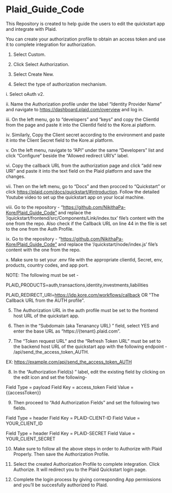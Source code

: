 # Plaid_Guide_Code
This Repository is created to help guide the users to edit the quickstart app and integrate with Plaid.

You can create your authorization profile to obtain an access token and use it to complete integration for authorization.

1. Select Custom.

2. Click Select Authorization.
    
3. Select Create New.
    
4. Select the type of authorization mechanism.

i. Select oAuth v2.
  	
ii. Name the Authorization profile under the label “Identity Provider Name” and navigate to https://dashboard.plaid.com/overview and log in.
	
iii. On the left menu, go to “developers” and “keys” and copy the ClientId from the page and paste it into the ClientId field to the Kore.ai platform.

iv. Similarly, Copy the Client secret according to the environment and paste it into the Client Secret field to the Kore.ai platform.

v. On the left menu, navigate to “API” under the same “Developers” list and click “Configure” beside the “Allowed redirect URI’s” label.

vi. Copy the callback URL from the authorization page and click “add new URI” and paste it into the text field on the Plaid platform and save the changes.

vii. Then on the left menu, go to “Docs” and then procced to “Quickstart” or click https://plaid.com/docs/quickstart/#introduction. Follow the detailed Youtube video to set up the quickstart app on your local machine.

viii. Go to the repository - “https://github.com/NikithaPa-Kore/Plaid_Guide_Code” and replace the ‘/quickstart/frontend/src/Components/Link/index.tsx’ file’s content with the one from the repo. Also check if the Callback URL on line 44 in the file is set to the one from the Auth Profile.

ix. Go to the repository - “https://github.com/NikithaPa-Kore/Plaid_Guide_Code” and replace the ‘/quickstart/node/index.js’ file’s content with the one from the repo.

x. Make sure to set your .env file with the appropriate clientId, Secret, env, products, country codes, and app port.

NOTE: The following must be set - 

PLAID_PRODUCTS=auth,transactions,identity,investments,liabilities

PLAID_REDIRECT_URI=https://idp.kore.com/workflows/callback OR "The Callback URL from the AUTH profile".

5. The Authorization URL in the auth profile must be set to the frontend host URL of the quickstart app.

6. Then in the “Subdomain (aka Tenanancy URL) ” field, select YES and enter the base URL as “https://{tenant}.plaid.com”.
7. The “Token request URL” and the “Refresh Token URL” must be set to the backend host URL of the quickstart app with the following endpoint - /api/send_the_access_token_AUTH.

EX: https://example.com/api/send_the_access_token_AUTH

8. In the “Authorization Field(s) ” label, edit the existing field by clicking on the edit icon and set the following-

Field Type = payload
Field Key = access_token
Field Value = {{accessToken}}

9. Then proceed to “Add Authorization Fields” and set the following two fields.

Field Type = header
Field Key = PLAID-CLIENT-ID
Field Value = YOUR_CLIENT_ID

Field Type = header
Field Key = PLAID-SECRET
Field Value = YOUR_CLIENT_SECRET

10. Make sure to follow all the above steps in order to Authorize with Plaid Properly. Then save the Authorization Profile.

11. Select the created Authorization Profile to complete integration. Click Authorize. It will redirect you to the Plaid Quickstart login page.

12. Complete the login process by giving corresponding App permissions and you’ll be succesfully authorized to Plaid.
